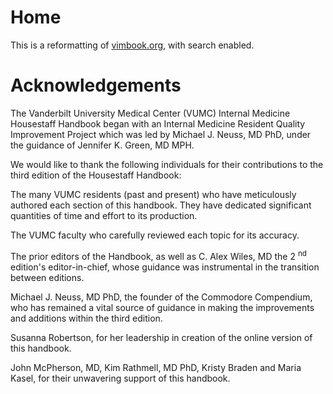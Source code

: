 # Home

This is a reformatting of 
[vimbook.org](https://medsites.vumc.org/commodorecompendium/introduction), 
with search enabled.

# Acknowledgements
 
The Vanderbilt University Medical Center (VUMC) Internal Medicine
Housestaff Handbook began with an Internal Medicine Resident Quality
Improvement Project which was led by Michael J. Neuss, MD PhD, under the
guidance of Jennifer K. Green, MD MPH.

We would like to thank the following individuals for their contributions
to the third edition of the Housestaff Handbook:

The many VUMC residents (past and present) who have meticulously
authored each section of this handbook. They have dedicated significant
quantities of time and effort to its production.

The VUMC faculty who carefully reviewed each topic for its accuracy.

The prior editors of the Handbook, as well as C. Alex Wiles, MD the 2
<sup>nd</sup> edition's editor-in-chief, whose guidance was instrumental
in the transition between editions.

Michael J. Neuss, MD PhD, the founder of the Commodore Compendium, who
has remained a vital source of guidance in making the improvements and
additions within the third edition.

Susanna Robertson, for her leadership in creation of the online version
of this handbook.

John McPherson, MD, Kim Rathmell, MD PhD, Kristy Braden and Maria Kasel,
for their unwavering support of this handbook.
